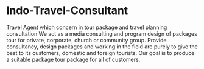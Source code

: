 Indo-Travel-Consultant
======================

Travel Agent which concern in tour package and travel planning consultation  We act as a media consulting and program design of packages tour for private, corporate, church or community group. Provide consultancy, design packages and working in the field are purely to give the best to its customers, domestic and foreign tourists. Our goal is to produce a suitable package tour package for all of customers.
